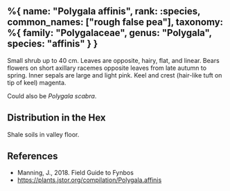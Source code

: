%{
    name: "Polygala affinis",
    rank: :species,
    common_names: ["rough false pea"],
    taxonomy: %{
        family: "Polygalaceae",
        genus: "Polygala",
        species: "affinis"
    }
}
---

Small shrub up to 40 cm. Leaves are opposite, hairy, flat, and linear. Bears flowers on short axillary racemes opposite leaves from late autumn to spring. Inner sepals are large and light pink. Keel and crest (hair-like tuft on tip of keel) magenta.

Could also be *Polygala scabra*.

<!-- read more -->

## Distribution in the Hex

Shale soils in valley floor.

## References

* Manning, J., 2018. Field Guide to Fynbos
* https://plants.jstor.org/compilation/Polygala.affinis